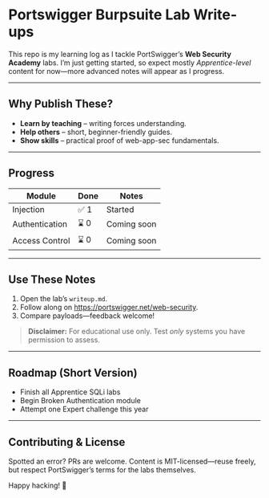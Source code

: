 # Portswigger Burpsuite Lab Write-ups

This repo is my learning log as I tackle PortSwigger’s **Web Security Academy** labs. I’m just getting started, so expect mostly *Apprentice-level* content for now—more advanced notes will appear as I progress.

---

## Why Publish These?

- **Learn by teaching** – writing forces understanding.  
- **Help others** – short, beginner-friendly guides.  
- **Show skills** – practical proof of web-app-sec fundamentals.

---

## Progress

| Module          | Done | Notes          |
|-----------------|------|----------------|
| Injection       | ✅ 1 | Started        |
| Authentication  | ⌛ 0 | Coming soon    |
| Access Control  | ⌛ 0 | Coming soon    |

---

## Use These Notes

1. Open the lab’s `writeup.md`.  
2. Follow along on <https://portswigger.net/web-security>.  
3. Compare payloads—feedback welcome!

> **Disclaimer:** For educational use only. Test *only* systems you have permission to assess.

---

## Roadmap (Short Version)

- Finish all Apprentice SQLi labs  
- Begin Broken Authentication module  
- Attempt one Expert challenge this year

---

## Contributing & License

Spotted an error? PRs are welcome. Content is MIT-licensed—reuse freely, but respect PortSwigger’s terms for the labs themselves.

Happy hacking! 🐙
